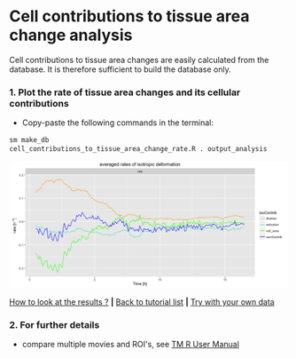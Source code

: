 
# Cell contributions to tissue area change analysis

Cell contributions to tissue area changes are easily calculated from the database. It is therefore sufficient to build the database only.


### 1. Plot the rate of tissue area changes and its cellular contributions

* Copy-paste the following commands in the terminal:

```
sm make_db
cell_contributions_to_tissue_area_change_rate.R . output_analysis
```

![](cell_contributions_to_tissue_area_changes_files/figure-html/cell_contributions_to_tissue_area_changes-1.png)

[How to look at the results ?](../tm_qs_example_data.md#4-look-at-the-results) **|** 
[Back to tutorial list](../tm_qs_example_data.md#3-select-the-analysis-you-are-interested-in) **|** 
[Try with your own data](../tm_qs_user_data.md#first-use-of-tissueminer-with-your-own-data)


### 2. For further details

* compare multiple movies and ROI's, see [TM R User Manual](https://mpicbg-scicomp.github.io/tissue_miner/tm_tutorial/R-tutorial.html#comparing-averaged-quantities-between-movies-and-rois)
